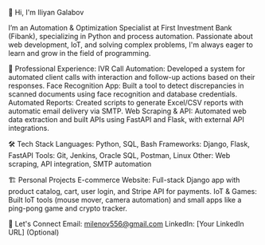 👋 Hi, I'm Iliyan Galabov

I’m an Automation & Optimization Specialist at First Investment Bank (Fibank), specializing in Python and process automation. Passionate about web development, IoT, and solving complex problems, I'm always eager to learn and grow in the field of programming.

💼 Professional Experience:
IVR Call Automation: Developed a system for automated client calls with interaction and follow-up actions based on their responses.
Face Recognition App: Built a tool to detect discrepancies in scanned documents using face recognition and database credentials.
Automated Reports: Created scripts to generate Excel/CSV reports with automatic email delivery via SMTP.
Web Scraping & API: Automated web data extraction and built APIs using FastAPI and Flask, with external API integrations.

🛠️ Tech Stack
Languages: Python, SQL, Bash
Frameworks: Django, Flask, FastAPI
Tools: Git, Jenkins, Oracle SQL, Postman, Linux
Other: Web scraping, API integration, SMTP automation

🏗️ Personal Projects
E-commerce Website: Full-stack Django app with product catalog, cart, user login, and Stripe API for payments.
IoT & Games: Built IoT tools (mouse mover, camera automation) and small apps like a ping-pong game and crypto tracker.

🤝 Let's Connect
Email: milenov556@gmail.com
LinkedIn: [Your LinkedIn URL] (Optional)
